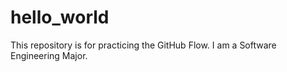 # hello_world
This repository is for practicing the GitHub Flow. I am a Software Engineering Major.
